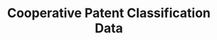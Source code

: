 ---
bigquery: https://console.cloud.google.com/bigquery?p=patents-public-data&d=cpc&page=dataset
citation: '“Cooperative Patent Classification” by the EPO and USPTO, for public use. '
contributors: EPO, USPTO
cost: None
description: Cooperative Patent Classification Data contains the scheme and definitions
  of the Cooperative Patent Classification system for classifying patent documents.
  The CPC is the result of a partnership between the EPO and the USPTO in their joint
  effort to develop a common, internationally compatible classification system for
  technical documents, in particular patent publications, which will be used by both
  offices in the patent granting process
documentation: https://www.cooperativepatentclassification.org/cpcSchemeAndDefinitions
last_edit: Mon, 04 Apr 2022 19:07:06 GMT
location: https://www.cooperativepatentclassification.org/index
maintained_by: USPTO, EPO
schema_fields: '[''date_revised'', ''parents'', ''limitingReferences'', ''glossary'',
  ''titleFull'', ''children'', ''sizeCache'', ''childGroups'', ''symbol'', ''not_allocatable'',
  ''titlePart'', ''breakdown_code'', ''dateRevised'', ''informativeReferences'', ''applicationReferences'',
  ''definition'', ''residual_references'', ''breakdownCode'', ''title_full'', ''application_references'',
  ''notAllocatable'', ''title_part'', ''informative_references'', ''synonyms'', ''ipcConcordant'',
  ''child_groups'', ''ipc_concordant'', ''limiting_references'', ''status'', ''additional_only'',
  ''level'', ''residualReferences'']'
shortname: cooperative_patent_classification
tags:
- patents
- science
title: Cooperative Patent Classification Data
uuid: 984374a7-16e9-4b35-9445-458daceb01bf
---